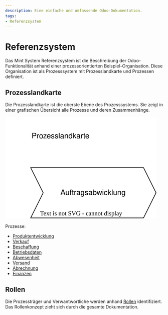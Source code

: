 ```yaml
---
description: Eine einfache und umfassende Odoo-Dokumentation.
tags:
- Referenzsystem
---
```

# Referenzsystem

Das Mint System Referenzsystem ist die Beschreibung der Odoo-Funktionalität anhand einer prozessorientierten Beispiel-Organisation.
Diese Organisation ist als Prozesssystem mit Prozesslandkarte und Prozessen definiert.

## Prozesslandkarte

Die Prozesslandkarte ist die oberste Ebene des Prozesssystems. Sie zeigt in einer grafischen Übersicht alle Prozesse und deren Zusammenhänge.

![Prozesslandkarte](assets/Prozesslandkarte.svg)

Prozesse:
* [Produktentwicklung](Prozess%20Produktentwicklung.md)
* [Verkauf](Prozess%20Verkauf.md)
* [Beschaffung](Prozess%20Beschaffung.md)
* [Betriebsdaten](Prozess%20Betriebsdaten.md)
* [Abwesenheit](Prozess%20Abwesenheit.md)
* [Versand](Prozess%20Versand.md)
* [Abrechnung](Prozess%20Abrechnung.md)
* [Finanzen](Prozess%20Finanzen.md)

## Rollen

Die Prozessträger und Verwantwortliche werden anhand [Rollen](Rollen.md) identifiziert. Das Rollenkonzept zieht sich durch die gesamte Dokumentation.